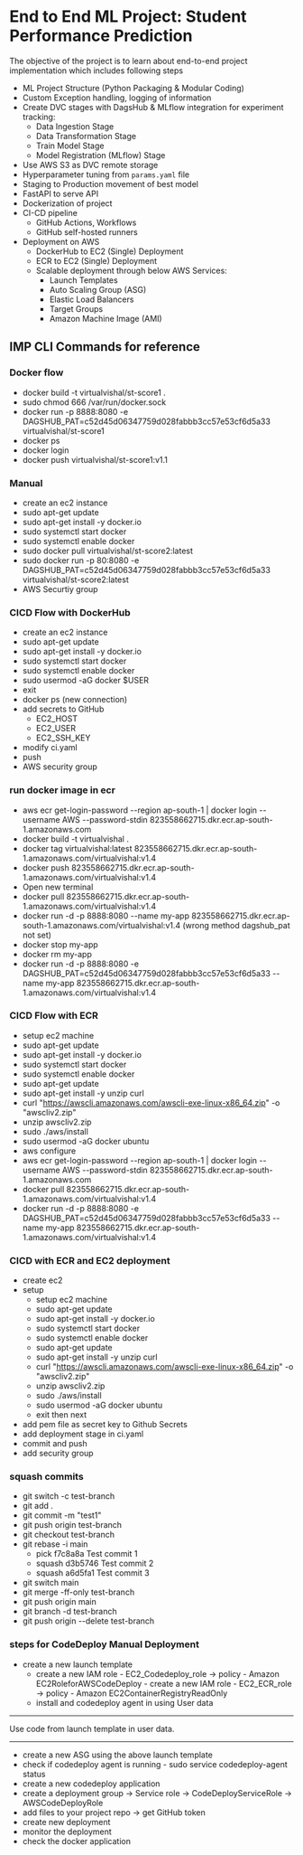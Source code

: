 # End to End ML Project: Student Performance Prediction

The objective of the project is to learn about end-to-end project implementation which includes following steps
- ML Project Structure (Python Packaging & Modular Coding)
- Custom Exception handling, logging of information
- Create DVC stages with DagsHub & MLflow integration for experiment tracking:
    - Data Ingestion Stage
    - Data Transformation Stage
    - Train Model Stage
    - Model Registration (MLflow) Stage
- Use AWS S3 as DVC remote storage
- Hyperparameter tuning from `params.yaml` file
- Staging to Production movement of best model
- FastAPI to serve API
- Dockerization of project
- CI-CD pipeline
    - GitHub Actions, Workflows
    - GitHub self-hosted runners
- Deployment on AWS
    - DockerHub to EC2 (Single) Deployment
    - ECR to EC2 (Single) Deployment
    - Scalable deployment through below AWS Services:
        - Launch Templates
        - Auto Scaling Group (ASG)
        - Elastic Load Balancers
        - Target Groups
        - Amazon Machine Image (AMI)



## IMP CLI Commands for reference
### Docker flow

- docker build -t virtualvishal/st-score1 .
- sudo chmod 666 /var/run/docker.sock
- docker run -p 8888:8080 -e DAGSHUB_PAT=c52d45d06347759d028fabbb3cc57e53cf6d5a33 virtualvishal/st-score1
- docker ps
- docker login
- docker push virtualvishal/st-score1:v1.1

### Manual

- create an ec2 instance
- sudo apt-get update
- sudo apt-get install -y docker.io
- sudo systemctl start docker
- sudo systemctl enable docker
- sudo docker pull virtualvishal/st-score2:latest
- sudo docker run -p 80:8080 -e DAGSHUB_PAT=c52d45d06347759d028fabbb3cc57e53cf6d5a33 virtualvishal/st-score2:latest
- AWS Securtiy group

### CICD Flow with DockerHub
- create an ec2 instance
- sudo apt-get update
- sudo apt-get install -y docker.io
- sudo systemctl start docker
- sudo systemctl enable docker
- sudo usermod -aG docker $USER
- exit
- docker ps (new connection)
- add secrets to GitHub
    - EC2_HOST
    - EC2_USER
    - EC2_SSH_KEY
- modify ci.yaml
- push
- AWS security group

### run docker image in ecr
- aws ecr get-login-password --region ap-south-1 | docker login --username AWS --password-stdin 823558662715.dkr.ecr.ap-south-1.amazonaws.com
- docker build -t virtualvishal .
- docker tag virtualvishal:latest 823558662715.dkr.ecr.ap-south-1.amazonaws.com/virtualvishal:v1.4
- docker push 823558662715.dkr.ecr.ap-south-1.amazonaws.com/virtualvishal:v1.4
- Open new terminal
- docker pull 823558662715.dkr.ecr.ap-south-1.amazonaws.com/virtualvishal:v1.4
- docker run -d -p 8888:8080 --name my-app 823558662715.dkr.ecr.ap-south-1.amazonaws.com/virtualvishal:v1.4 (wrong method dagshub_pat not set)
- docker stop my-app
- docker rm my-app
- docker run -d -p 8888:8080 -e DAGSHUB_PAT=c52d45d06347759d028fabbb3cc57e53cf6d5a33 --name my-app 823558662715.dkr.ecr.ap-south-1.amazonaws.com/virtualvishal:v1.4


### CICD Flow with ECR
- setup ec2 machine
- sudo apt-get update
- sudo apt-get install -y docker.io
- sudo systemctl start docker
- sudo systemctl enable docker
- sudo apt-get update
- sudo apt-get install -y unzip curl
- curl "https://awscli.amazonaws.com/awscli-exe-linux-x86_64.zip" -o "awscliv2.zip"
- unzip awscliv2.zip
- sudo ./aws/install
- sudo usermod -aG docker ubuntu
- aws configure
- aws ecr get-login-password --region ap-south-1 | docker login --username AWS --password-stdin 823558662715.dkr.ecr.ap-south-1.amazonaws.com
- docker pull 823558662715.dkr.ecr.ap-south-1.amazonaws.com/virtualvishal:v1.4
- docker run -d -p 8888:8080 -e DAGSHUB_PAT=c52d45d06347759d028fabbb3cc57e53cf6d5a33 --name my-app 823558662715.dkr.ecr.ap-south-1.amazonaws.com/virtualvishal:v1.4

### CICD with ECR and EC2 deployment
- create ec2
- setup
    - setup ec2 machine
    - sudo apt-get update
    - sudo apt-get install -y docker.io
    - sudo systemctl start docker
    - sudo systemctl enable docker
    - sudo apt-get update
    - sudo apt-get install -y unzip curl
    - curl "https://awscli.amazonaws.com/awscli-exe-linux-x86_64.zip" -o "awscliv2.zip"
    - unzip awscliv2.zip
    - sudo ./aws/install
    - sudo usermod -aG docker ubuntu
    - exit then next
- add pem file as secret key to Github Secrets
- add deployment stage in ci.yaml
- commit and push
- add security group

### squash commits
- git switch -c test-branch
- git add .
- git commit -m "test1"
- git push origin test-branch
- git checkout test-branch
- git rebase -i main
    * pick f7c8a8a Test commit 1
    * squash d3b5746 Test commit 2
    * squash a6d5fa1 Test commit 3
- git switch main
- git merge -ff-only test-branch
- git push origin main
- git branch -d test-branch
- git push origin --delete test-branch


### steps for CodeDeploy Manual Deployment

- create a new launch template
    - create a new IAM role - EC2_Codedeploy_role -> policy - Amazon EC2RoleforAWSCodeDeploy - create a new IAM role - EC2_ECR_role -> policy - Amazon EC2ContainerRegistryReadOnly
    - install and codedeploy agent in using User data
******************************************************************************************************************************

Use code from launch template in user data.

*******************************************************************************************************************************

- create a new ASG using the above launch template
- check if codedeploy agent is running - sudo service codedeploy-agent status
- create a new codedeploy application
- create a deployment group -> Service role -> CodeDeployServiceRole -> AWSCodeDeployRole
- add files to your project repo -> get GitHub token
- create new deployment
- monitor the deployment
- check the docker application
